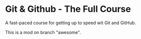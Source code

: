 # Git & Github - The Full Course

A fast-paced course for getting up to speed wit Git and GitHub.

This is a mod on branch "awesome".